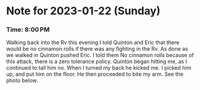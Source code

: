 # Note for 2023-01-22 (Sunday)
### Time: 8:00 PM

Walking back into the Rv this evening I told Quinton and Eric that there would be no cinnamon rolls if there was any fighting in the Rv. As done as we walked in Quinton pushed Eric. I told them No cinnamon rolls because of this attack, there is a zero tolerance policy. Quinton began hitting me, as I continued to tall him no. When I turned my back he kicked me. I picked him up, and put him on the floor. He then proceeded to bite my arm. See the photo below.
